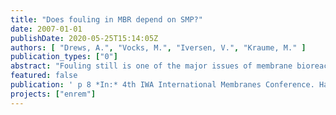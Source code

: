 ```yaml
---
title: "Does fouling in MBR depend on SMP?"
date: 2007-01-01
publishDate: 2020-05-25T15:14:05Z
authors: [ "Drews, A.", "Vocks, M.", "Iversen, V.", "Kraume, M." ]
publication_types: ["0"]
abstract: "Fouling still is one of the major issues of membrane bioreactor (MBR) research. Most attention is currently paid to extracellular polymeric substances (EPS) in either bound or soluble/colloidal (soluble microbial products, SMP) form. While several trends or correlations were reported, the comparability of results is still limited by the numerous differences in plant set-up and analytical methods. The aim of this study is to compare polysaccharide concentrations and their respective fouling potential in different MBR operated under different conditions using the same analytical and evaluation tools and considering all relevant differences. Results are also compared to literature findings in an attempt to come to more generally valid conclusions. Results indicate that SMP influence fouling only under certain conditions such as low sludge age and large pore size."
featured: false
publication: ' p 8 *In:* 4th IWA International Membranes Conference. Harrogate, UK. 15. - 17.5.2007'
projects: ["enrem"]
---
```



